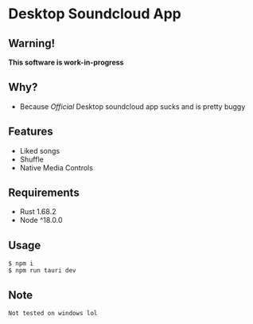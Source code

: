 # Desktop Soundcloud App

## **Warning!** 
**This software is work-in-progress**

## Why?
- Because *Official*  Desktop soundcloud app sucks and is pretty buggy

## Features
- Liked songs
- Shuffle
- Native Media Controls

## Requirements
- Rust 1.68.2
- Node ^18.0.0


## Usage
```shell
$ npm i
$ npm run tauri dev
```

## Note
`Not tested on windows lol`